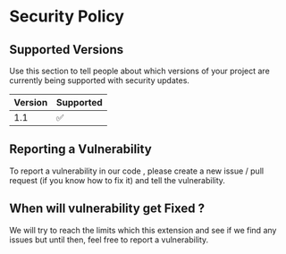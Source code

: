 # Security Policy

## Supported Versions

Use this section to tell people about which versions of your project are
currently being supported with security updates.

| Version | Supported          |
| ------- | ------------------ |
| 1.1   | :white_check_mark: |

## Reporting a Vulnerability

To report a vulnerability in our code , please create a new issue / pull request (if you know how to fix it) and tell the vulnerability.

## When will vulnerability get Fixed ?

We will try to reach the limits which this extension and see if we find any issues but until then, feel free to report a vulnerability.
